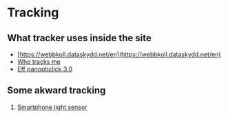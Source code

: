 # Tracking 

## What tracker uses inside the site

* [https://webbkoll.dataskydd.net/en](https://webbkoll.dataskydd.net/en)
* [Who tracks me](https://whotracks.me/)
* [Eff panopticlick 3.0](https://panopticlick.eff.org/)

## Some akward tracking 

1. [Smartphone light sensor](https://motherboard.vice.com/en_us/article/kb7nwm/smartphone-light-sensor-tacking-privacy)
